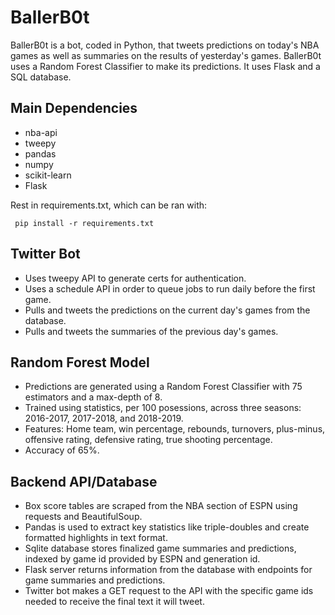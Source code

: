 # BallerB0t
BallerB0t is a bot, coded in Python, that tweets predictions on today's NBA games as well as summaries on the results of yesterday's games. BallerB0t uses a Random Forest Classifier to make its predictions. It uses Flask and a SQL database. <br />
## Main Dependencies
- nba-api
- tweepy
- pandas
- numpy
- scikit-learn
- Flask <br />
<p>Rest in requirements.txt, which can be ran with:</p>
<code> pip install -r requirements.txt </code> <br>

## Twitter Bot
- Uses tweepy API to generate certs for authentication.
- Uses a schedule API in order to queue jobs to run daily before the first game. 
- Pulls and tweets the predictions on the current day's games from the database.
- Pulls and tweets the summaries of the previous day's games.

## Random Forest Model
- Predictions are generated using a Random Forest Classifier with 75 estimators and a max-depth of 8. 
- Trained using statistics, per 100 posessions, across three seasons: 2016-2017, 2017-2018, and 2018-2019.
- Features: Home team, win percentage, rebounds, turnovers, plus-minus, offensive rating, defensive rating, true shooting percentage.
- Accuracy of 65%.

## Backend API/Database
- Box score tables are scraped from the NBA section of ESPN using requests and BeautifulSoup.
- Pandas is used to extract key statistics like triple-doubles and create formatted highlights in text format.
- Sqlite database stores finalized game summaries and predictions, indexed by game id provided by ESPN and generation id.
- Flask server returns information from the database with endpoints for game summaries and predictions.
- Twitter bot makes a GET request to the API with the specific game ids needed to receive the final text it will tweet.
